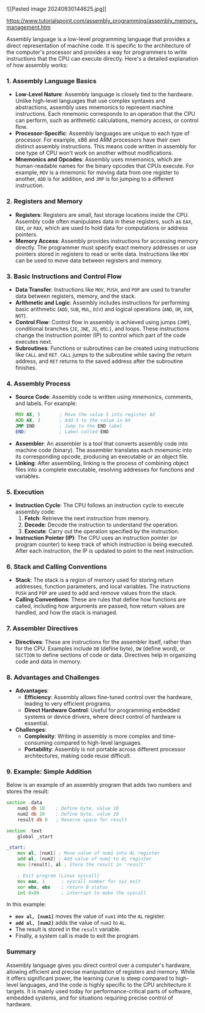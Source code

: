 ![[Pasted image 20240930144625.jpg]]

https://www.tutorialspoint.com/assembly_programming/assembly_memory_management.htm

Assembly language is a low-level programming language that provides a direct representation of machine code. It is specific to the architecture of the computer's processor and provides a way for programmers to write instructions that the CPU can execute directly. Here's a detailed explanation of how assembly works:

### 1. **Assembly Language Basics**
   - **Low-Level Nature**: Assembly language is closely tied to the hardware. Unlike high-level languages that use complex syntaxes and abstractions, assembly uses mnemonics to represent machine instructions. Each mnemonic corresponds to an operation that the CPU can perform, such as arithmetic calculations, memory access, or control flow.
   - **Processor-Specific**: Assembly languages are unique to each type of processor. For example, x86 and ARM processors have their own distinct assembly instructions. This means code written in assembly for one type of CPU won't work on another without modifications.
   - **Mnemonics and Opcodes**: Assembly uses mnemonics, which are human-readable names for the binary opcodes that CPUs execute. For example, `MOV` is a mnemonic for moving data from one register to another, `ADD` is for addition, and `JMP` is for jumping to a different instruction.

### 2. **Registers and Memory**
   - **Registers**: Registers are small, fast storage locations inside the CPU. Assembly code often manipulates data in these registers, such as `EAX`, `EBX`, or `RAX`, which are used to hold data for computations or address pointers.
   - **Memory Access**: Assembly provides instructions for accessing memory directly. The programmer must specify exact memory addresses or use pointers stored in registers to read or write data. Instructions like `MOV` can be used to move data between registers and memory.

### 3. **Basic Instructions and Control Flow**
   - **Data Transfer**: Instructions like `MOV`, `PUSH`, and `POP` are used to transfer data between registers, memory, and the stack.
   - **Arithmetic and Logic**: Assembly includes instructions for performing basic arithmetic (`ADD`, `SUB`, `MUL`, `DIV`) and logical operations (`AND`, `OR`, `XOR`, `NOT`).
   - **Control Flow**: Control flow in assembly is achieved using jumps (`JMP`), conditional branches (`JE`, `JNE`, `JG`, etc.), and loops. These instructions change the instruction pointer (IP) to control which part of the code executes next.
   - **Subroutines**: Functions or subroutines can be created using instructions like `CALL` and `RET`. `CALL` jumps to the subroutine while saving the return address, and `RET` returns to the saved address after the subroutine finishes.

### 4. **Assembly Process**
   - **Source Code**: Assembly code is written using mnemonics, comments, and labels. For example:
     ```asm
     MOV AX, 5       ; Move the value 5 into register AX
     ADD AX, 3       ; Add 3 to the value in AX
     JMP END         ; Jump to the END label
     END:            ; Label called END
     ```
   - **Assembler**: An assembler is a tool that converts assembly code into machine code (binary). The assembler translates each mnemonic into its corresponding opcode, producing an executable or an object file.
   - **Linking**: After assembling, linking is the process of combining object files into a complete executable, resolving addresses for functions and variables.

### 5. **Execution**
   - **Instruction Cycle**: The CPU follows an instruction cycle to execute assembly code:
     1. **Fetch**: Retrieve the next instruction from memory.
     2. **Decode**: Decode the instruction to understand the operation.
     3. **Execute**: Carry out the operation specified by the instruction.
   - **Instruction Pointer (IP)**: The CPU uses an instruction pointer (or program counter) to keep track of which instruction is being executed. After each instruction, the IP is updated to point to the next instruction.

### 6. **Stack and Calling Conventions**
   - **Stack**: The stack is a region of memory used for storing return addresses, function parameters, and local variables. The instructions `PUSH` and `POP` are used to add and remove values from the stack.
   - **Calling Conventions**: These are rules that define how functions are called, including how arguments are passed, how return values are handled, and how the stack is managed.

### 7. **Assembler Directives**
   - **Directives**: These are instructions for the assembler itself, rather than for the CPU. Examples include `DB` (define byte), `DW` (define word), or `SECTION` to define sections of code or data. Directives help in organizing code and data in memory.

### 8. **Advantages and Challenges**
   - **Advantages**:
     - **Efficiency**: Assembly allows fine-tuned control over the hardware, leading to very efficient programs.
     - **Direct Hardware Control**: Useful for programming embedded systems or device drivers, where direct control of hardware is essential.
   - **Challenges**:
     - **Complexity**: Writing in assembly is more complex and time-consuming compared to high-level languages.
     - **Portability**: Assembly is not portable across different processor architectures, making code reuse difficult.

### 9. **Example: Simple Addition**
Below is an example of an assembly program that adds two numbers and stores the result:

```asm
section .data
    num1 db 10    ; Define byte, value 10
    num2 db 20    ; Define byte, value 20
    result db 0   ; Reserve space for result

section .text
    global _start

_start:
    mov al, [num1] ; Move value of num1 into AL register
    add al, [num2] ; Add value of num2 to AL register
    mov [result], al ; Store the result in 'result'

    ; Exit program (Linux syscall)
    mov eax, 1      ; syscall number for sys_exit
    xor ebx, ebx    ; return 0 status
    int 0x80        ; interrupt to make the syscall
```

In this example:
- **`mov al, [num1]`** moves the value of `num1` into the `AL` register.
- **`add al, [num2]`** adds the value of `num2` to `AL`.
- The result is stored in the `result` variable.
- Finally, a system call is made to exit the program.

### Summary
Assembly language gives you direct control over a computer's hardware, allowing efficient and precise manipulation of registers and memory. While it offers significant power, the learning curve is steep compared to high-level languages, and the code is highly specific to the CPU architecture it targets. It is mainly used today for performance-critical parts of software, embedded systems, and for situations requiring precise control of hardware.